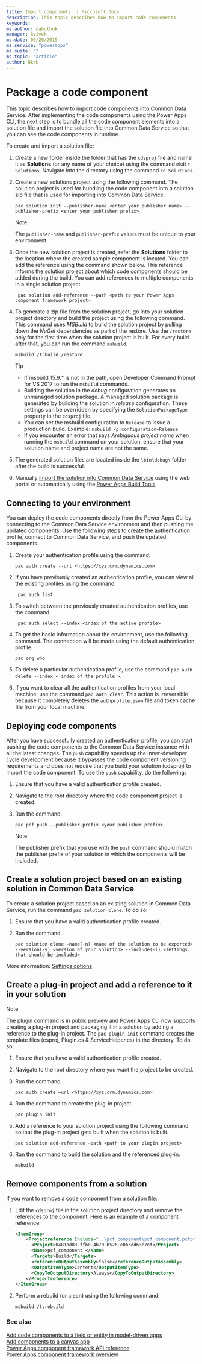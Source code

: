 ```yaml
---
title: Import components  | Microsoft Docs
description: This topic describes how to import code components
keywords:
ms.author: nabuthuk
manager: kvivek
ms.date: 06/20/2019
ms.service: "powerapps"
ms.suite: ""
ms.topic: "article"
author: Nkrb
---
```


# Package a code component

This topic describes how to import code components into Common Data Service. After implementing the code components using the Power Apps CLI, the next step is to bundle all the code component elements into a solution file and import the solution file into Common Data Service so that you can see the code components in runtime.

To create and import a solution file:

1. Create a new folder inside the folder that has the `cdsproj` file and name it as **Solutions** (or any name of your choice) using the command `mkdir Solutions`. Navigate into the directory using the command `cd Solutions`.

2. Create a new solutions project using the following command. The solution project is used for bundling the code component into a solution zip file that is used for importing into Common Data Service.
   
   ```CLI
   pac solution init --publisher-name <enter your publisher name> --publisher-prefix <enter your publisher prefix>
   ```

   > [!NOTE]
   > The `publisher-name` and `publisher-prefix` values must be unique to your environment.
 
3. Once the new solution project is created, refer the **Solutions** folder to the location where the created sample component is located. You can add the reference using the command shown below. This reference informs the solution project about which code components should be added during the build. You can add references to multiple components in a single solution project.

   ```CLI   
    pac solution add-reference --path <path to your Power Apps component framework project>
   ```

3. To generate a zip file from the solution project, go into your solution project directory and build the project using the following command. This command uses *MSBuild* to build the solution project by pulling down the *NuGet* dependencies as part of the restore. Use the `/restore` only for the first time when the solution project is built. For every build after that, you can run the command `msbuild`.

   ```CLI
   msbuild /t:build /restore
   ```

    > [!TIP]
    > - If msbuild 15.9.* is not in the path, open Developer Command Prompt for VS 2017 to run the `msbuild` commands.
    > - Building the solution in the *debug* configuration generates an unmanaged solution package. A managed solution package is generated by building the solution in *release* configuration. These settings can be overridden by specifying the `SolutionPackageType` property in the `cdsproj` file.
    > - You can set the msbuild configuration to `Release` to issue a production build. Example: `msbuild /p:configuration=Release`
    > - If you encounter an error that says *Ambiguous project name* when running the `msbuild` command on your solution, ensure that your solution name and project name are not the same.

4. The generated solution files are located inside the `\bin\debug\` folder after the build is successful.
5. Manually [import the solution into Common Data Service](https://docs.microsoft.com/powerapps/maker/common-data-service/import-update-export-solutions) using the web portal or automatically using the [Power Apps Build Tools](https://marketplace.visualstudio.com/items?itemName=microsoft-IsvExpTools.PowerApps-BuildTools).

## Connecting to your environment

You can deploy the code components directly from the Power Apps CLI by connecting to the Common Data Service environment and then pushing the updated components. Use the following steps to create the authentication profile, connect to Common Data Service, and push the updated components. 
 
1. Create your authentication profile using the command: 
 
    ```CLI
    pac auth create --url <https://xyz.crm.dynamics.com> 
    ```
 
2. If you have previously created an authentication profile, you can view all the existing profiles using the command: 

   ```CLI
    pac auth list 
   ```
 
3. To switch between the previously created authentication profiles, use the command: 
   
   ```CLI
    pac auth select --index <index of the active profile>
    ``` 

4. To get the basic information about the environment, use the following command. The connection will be made using the default authentication profile. 

    ```CLI
    pac org who 
    ```
 
5. To delete a particular authentication profile, use the command `pac auth delete --index < index of the profile >`. 
6. If you want to clear all the authentication profiles from your local machine, use the command `pac auth clear`. This action is irreversible because it completely deletes the `authprofile.json` file and token cache file from your local machine. 

## Deploying code components 

After you have successfully created an authentication profile, you can start pushing the code components to the Common Data Service instance with all the latest changes. The `push` capability speeds up the inner-developer cycle development because it bypasses the code component versioning requirements and does not require that you build your solution (cdsproj) to import the code component. To use the `push` capability, do the following:

1. Ensure that you have a valid authentication profile created.
2. Navigate to the root directory where the code component project is created.
3. Run the command.

   ```CLI
   pac pcf push --publisher-prefix <your publisher prefix>
   ```

   > [!NOTE]
   > The publisher prefix that you use with the `push` command should match the publisher prefix of your solution in which the components will be included.

## Create a solution project based on an existing solution in Common Data Service

To create a solution project based on an existing solution in Common Data Service, run the command `pac solution clone`. To do so:

1. Ensure that you have a valid authentication profile created.
2. Run the command 

   ```CLI
   pac solution clone –name(-n) <name of the solution to be exported> --version(-v) <version of your solution> --include(-i) <settings that should be included>
   ```

More information: [Settings options](https://docs.microsoft.com/dotnet/api/microsoft.crm.sdk.messages.exportsolutionrequest?view=dynamics-general-ce-9)

## Create a plug-in project and add a reference to it in your solution 

> [!NOTE]
> The plugin command is in public preview and 
Power Apps CLI now supports creating a plug-in project and packaging it in a solution by adding a reference to the plug-in project. The `pac plugin init` command creates the template files (csproj, Plugin.cs & ServiceHelper.cs) in the directory. To do so: 

1.	Ensure that you have a valid authentication profile created.
2.	Navigate to the root directory where you want the project to be created.
3.	Run the command 

     ```CLI
     pac auth create –url <https://xyz.crm.dynamics.com>
     ```
4.	Run the command to create the plug-in project

    ```CLI
    pac plugin init
    ```

5.	Add a reference to your solution project  using the following command so that the plug-in project gets built when the solution is built.

    ```CLI
    pac solution add-reference –path <path to your plugin project>
    ```

6.	Run the command to build the solution and the referenced plug-in.
    ```CLI
    msbuild
    ```

## Remove components from a solution

If you want to remove a code component from a solution file:

1. Edit the `cdsproj` file in the solution project directory and remove the references to the component. Here is an example of a component reference:

   ```XML
   <ItemGroup>
       <Projectreference Include="..\pcf_component\pcf_component.pcfproj">
         <Project>0481bd83-ffb0-4b70-b526-e0b3dd63e7ef</Project>
         <Name>pcf_component </Name>
         <Targets>Build</Targets>
         <referenceOutputAssembly>false</referenceOutputAssembly>
         <OutputItemType>Content</OutputItemType>
         <CopyToOutputDirectory>Always</CopyToOutputDirectory>
       </Projectreference>
   </ItemGroup>
   ```

2. Perform a rebuild (or clean) using the following command:
   
    ```CLI
    msbuild /t:rebuild
    ```

### See also

[Add code components to a field or entity in model-driven apps](add-custom-controls-to-a-field-or-entity.md)<br/>
[Add components to a canvas app](component-framework-for-canvas-apps.md#add-components-to-a-canvas-app)<br/>
[Power Apps component framework API reference](reference/index.md)<br/>
[Power Apps component framework overview](overview.md)
